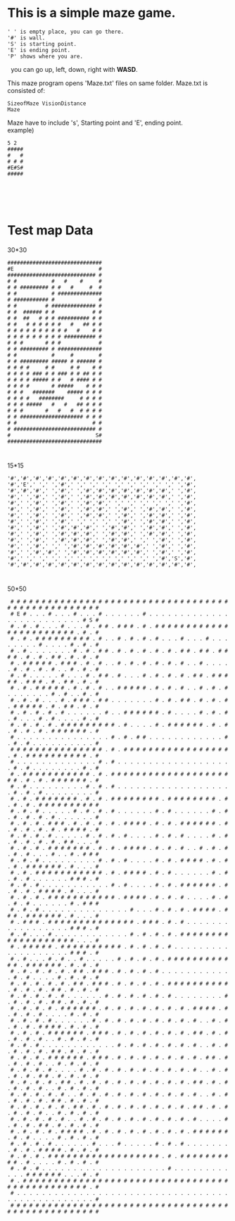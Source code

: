 <h1> This is a simple maze game.</h1> 


	' ' is empty place, you can go there.
	'#' is wall.
	'S' is starting point.
	'E' is ending point.
	'P' shows where you are.

&nbsp;&nbsp;you can go up, left, down, right with <b>WASD</b>.

This maze program opens 'Maze.txt' files on same folder.
Maze.txt is consisted of:

	SizeofMaze VisionDistance
	Maze
	
Maze have to include 's', Starting point and 'E', ending point.<br>
example)

	5 2
	#####
	#   #
	# # #
	#E#S#
	#####



<br><br><br>
<h1>Test map Data</h1>

30*30

	##############################
	#E                           #
	############################ #
	# #           #   #    #     #
	# # ######### # #   #     #  #
	# #           # ##############
	# ########### #              #
	# #         # ############## #
	# #  ###### # #            # #
	# #  ##   # # # ########## # #
	# #   # # # # # #   #   ## # #
	# # # # # # # # # #   #    # #
	# # # # # # # # # ########## #
	# # #       # # #            #
	# # ######### # ##############
	# #           #     #        #
	# # ######### ##### # ###### #
	# # # #     # #     # #    # #
	# # # # ### # # ### # # ## # #
	# # # # ##### # #   # #### # #
	# # # #       # #####    # # #
	# # #   #######    ##### # # #
	# # # #   ########     # # # #
	# # # #####   #   #   ## # # #
	# # #       #   #   #  # # # #
	# # #################### # # #
	# #                        # #
	# ########################## #
	#                           S#
	##############################

#

15*15

	'#','#','#','#','#','#','#','#','#','#','#','#','#','#','#',
	'#','E',' ',' ','#',' ',' ',' ',' ',' ',' ',' ',' ',' ','#',
	'#','#','#',' ','#',' ','#','#','#','#','#','#','#',' ','#',
	'#',' ','#',' ','#',' ','#','#','#','#','#','#','#',' ','#',
	'#',' ','#',' ','#',' ','#','#',' ',' ',' ',' ',' ',' ','#',
	'#',' ','#',' ','#',' ','#','#',' ','#',' ','#','#',' ','#',
	'#',' ','#',' ','#',' ','#','#',' ','#',' ','#','#',' ','#',
	'#',' ','#',' ','#',' ',' ',' ',' ','#',' ','#','#',' ','#',
	'#',' ','#',' ','#','#','#',' ','#','#',' ','#','#',' ','#',
	'#',' ','#',' ','#','#','#',' ','#','#',' ','#','#',' ','#',
	'#',' ','#',' ','#','#','#',' ','#','#',' ',' ','#',' ','#',
	'#',' ','#',' ',' ','#','#','#','#','#','#',' ','#',' ','#',
	'#',' ','#','#',' ','#','#','#','#','#','#',' ','#',' ','#',
	'#',' ',' ',' ',' ',' ',' ',' ',' ',' ',' ',' ','#','S','#',
	'#','#','#','#','#','#','#','#','#','#','#','#','#','#','#',

#

50*50

	 # # # # # # # # # # # # # # # # # # # # # # # # # # # # # # # # # # # # # # # # # # # # # # # # # # 
	 # E # . . . # . . . # . . . # . . . . . . # . . . . . . . . . . . . . . . . . . . . . . . . . # S # 
	 # . # . # . . . # . . . # . # # . # # # . # . # # # # # # # # # # # # # # # # # # # # # # # . # . # 
	 # . # . # # # # # # # # # . # . . # . # . # . # . . . # . . . # . . . . . . . . # . . . . # . # . # 
	 # . # . . . . . . . # . # . # # . # . # . # . # . # . # # . # # . # # # # . # . # . # # . # . # . # 
	 # . # # # # # . # # # . # . # . . # . # . # . # . # . # . . # . . . . . # . # . # . # . . # . # . # 
	 # . # . . . . . # . . . # . # # . # . . . # . # . # . # . # # . # # # # # . # # # . # . # # . # . # 
	 # . # . # # # # # . # . # . # . . # # # # # . # . # . # . . # . # . # . . . . . . . # . # . . # . # 
	 # . # . # . . . # . # # # . # # . . . . . . . # . # . # # . # . # . # . # # # # # . # . # # . # . # 
	 # . # . # . # . # . . . . . . # . . # # # # # # . # . . . . # . # . # . # . . . # . # . . . . # . # 
	 # . # . # . # . # # # # # # # # # . # . . . . # . # # # # # # . # . # . # . # . # . # # # # # # . # 
	 # . . . . . . . . . . . . . . . # . # . # # . . . . . . . . . . . . # . # . # . . . . . . . . . . # 
	 # # # # # # # # # # # # # # # . # . # # # # # # # # # # # # # # # # # . # . # # # # # # # # # # . # 
	 # . . . . . . . . . . . . . # . # . . . . . . . . . . . . . . . . . . . # . # . . . . . . . . # . # 
	 # . # # # # # # # # # # # . # . # # # # # # # # # # # # # # # # # # # # # . # . # . # # # # # # . # 
	 # . # . . . . . . . . . # . # . # . . . . . . . . . . . . . . . . . . . # . # . # . . . . . . . . # 
	 # . # . # # # # # # # . # . # . # # # # # # # # . # # # # # # # # . # . # . # . # # # # # # # # # # 
	 # . # . # . . . . . # . # . # . # . . . . . . # . # . . . . . . # . # . # . # . # . # . . . . . . # 
	 # . # . # . # # # . # . # . # . # . # # # # . # . # . # # # # # # . # . # . # . # . # . # # # # . # 
	 # . # . # . # . . . . . # . # . # . # . . . . # . # . # . . . . # . # . # . # . # . # . # # . . . # 
	 # . # . # . # # # # # # # . # . # . # # # # . # . # . # . . # . # . # . # . # . . . # . . # . # # # 
	 # . # . # . . . . . . . . . # . # . # . . . . # . # . # # # # . # . # . # . # # # # # # . # . . . # 
	 # . # . # # # # # # # # # # # . # . # # # # . # . # . . . . . . # . # . # . # . . . . . . # # # . # 
	 # . # . # . . . . . . . . . . . # . # . . . . # . # . # # # # # # . # . # . # . # # # # . # . . . # 
	 # . # . # . # # # # # # # # # # # . # # # # . # . # . # . . . . # . # . # . # . . . . . . # . # # # 
	 # . # . # . . . . . . . . . . . . . . # . . . # . # . # . # # # # . # # # . # # # # # # . # . . . # 
	 # . # # # . # # # # # # # # # # # # # # . # # # . # . # . . . . . . . . . . . . . . . . . # # # . # 
	 # . # . . . # . . . . . . . . . . . . # . # . # . # . # # # # # # # # # # # # # # # # # # # . . . # 
	 # . # # # # # . # # # # # # # # # # . # . # . # . # . . . . . . . . . . . . . . . . . . . # # # . # 
	 # . # . . . # . # . . # . . . . . # . # . # . # . # # # # # # # # # # # # . # # # # # # . # . # . # 
	 # . # . # . # . # . # # . # # # . # . # . # . # . . . . . . . . . . . . # . # . . . . # . # . # . # 
	 # . # . # . # . # . # # . # # # . # . # . # . # . # # # # # # # # # # . # . # . # . # # . # . # . # 
	 # . # . # . # . # . . . . . . # . # . # . # . # . # . . . . . . . . # . # . # . # . # # . # . # . # 
	 # . # . # . # . # # # # # # . # . # . # . # . # . # . # . # # # # . # . # . # . # . . . . # . # . # 
	 # . # . # . # . . . . . . # . # . # . # . # . # . # . # . # . . # . # . # . # . # # # # . # . # . # 
	 # . # . # . # # # # # # . # # # . # . # . # . # . # . # . # # . # . # . # . # . # . . # . # . # . # 
	 # . # . # . . . . . . . . . . . . # . # . # . # . # . # . # . . # . # . # . # . # . # # . # . # . # 
	 # . # . # . # # # # # # . # # # . # . # . # . # . # . # . # . # # . # . # . # . # . . # . # . # . # 
	 # . # . # . # . . . . # . # . # . # . # . # . # . # . # . # . . # . # . # . # . # # . # . # . # . # 
	 # . # . # . # . # # . # . # . # . # . # . # . # . # . # . # # . # . # . # . # . # . . # . # . # . # 
	 # . # . # . # . # . . # . # . # . # . # . # . # . # . # . # . . # . # . # . # . # . # # . # . # . # 
	 # . # . # . # . # . # # . # . # . # . # . # . # . # . # . # # . # . # . # . # . # . . # . # . # . # 
	 # . # . # . # . # . . # . # . # . # . # . # . # . # . # . # . . . . # . # . # . # # . # . # . # . # 
	 # . # . # . # . # # # # . # . # . # . # . # . # . # . # . # # # # # # . # . # . . . . # . # . # . # 
	 # . # . # . # . . . . . . # . . . # . . . . . # . # . # . . . . . . . . # . # . # # # # . # . # . # 
	 # . # . # . # # # # # # # # # # # # # # # # # # . # . # # # # # # # # # # . # . . . . # . # . # . # 
	 # . # . # . . . . . . . . . . . . . . . . . . . . # . . . . . . . . . . . . # # # # # # . . . # . # 
	 # . # # # # # # # # # # # # # # # # # # # # # # # # # # # # # # # # # # # # # # # # # # # # # # . # 
	 # . . . . . . . . . . . . . . . . . . . . . . . . . . . . . . . . . . . . . . . . . . . . . . . . # 
	 # # # # # # # # # # # # # # # # # # # # # # # # # # # # # # # # # # # # # # # # # # # # # # # # # # 
